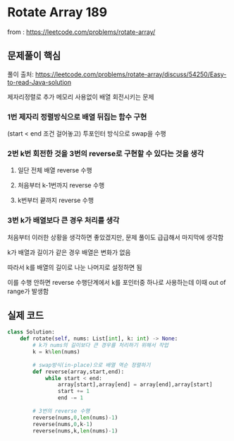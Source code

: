# Rotate Array 189

from : https://leetcode.com/problems/rotate-array/



## 문제풀이 핵심

풀이 출처: https://leetcode.com/problems/rotate-array/discuss/54250/Easy-to-read-Java-solution

제자리정렬로 추가 메모리 사용없이 배열 회전시키는 문제



### 1번 제자리 정렬방식으로 배열 뒤집는 함수 구현

(start < end 조건 걸어놓고) 투포인터 방식으로 swap을 수행



### 2번 k번 회전한 것을 3번의 reverse로 구현할 수 있다는 것을 생각

1) 일단 전체 배열 reverse 수행

2) 처음부터 k-1번까지 reverse 수행

3) k번부터 끝까지 reverse 수행



### 3번 k가 배열보다 큰 경우 처리를 생각

처음부터 이러한 상황을 생각하면 좋았겠지만, 문제 풀이도 급급해서 마지막에 생각함

k가 배열과 길이가 같은 경우 배열은 변화가 없음

따라서 k를 배열의 길이로 나눈 나머지로 설정하면 됨



이를 수행 안하면 reverse 수행단계에서 k를 포인터중 하나로 사용하는데 이때 out of range가 발생함



## 실제 코드

```python
class Solution:
    def rotate(self, nums: List[int], k: int) -> None:
        # k가 nums의 길이보다 큰 경우를 처리하기 위해서 작업
        k = k%len(nums)
        
        # swap방식(in-place)으로 배열 역순 정렬하기
        def reverse(array,start,end):
            while start < end:
                array[start],array[end] = array[end],array[start]
                start += 1
                end -= 1
        
        # 3번의 reverse 수행
        reverse(nums,0,len(nums)-1)
        reverse(nums,0,k-1)
        reverse(nums,k,len(nums)-1)
```

